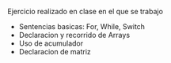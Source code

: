 Ejercicio realizado en clase en el que se trabajo
- Sentencias basicas: For, While, Switch
- Declaracion y recorrido de Arrays
- Uso de acumulador
- Declaracion de matriz
